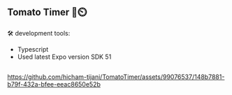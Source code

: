 
## Tomato Timer 🍅⏲️

🛠️ development tools:
- Typescript
- Used latest Expo version SDK 51


## 
https://github.com/hicham-tijani/TomatoTimer/assets/99076537/148b7881-b79f-432a-bfee-eeac8650e52b








